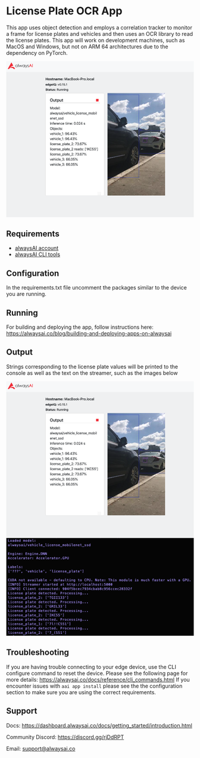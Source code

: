 # License Plate OCR App
This app uses object detection and employs a correlation tracker to monitor a frame for license plates and vehicles and then uses an OCR library to read the license plates. This app will work on development machines, such as MacOS and Windows, but not on ARM 64 architectures due to the dependency on PyTorch.

![image](./static/streamer.png)

## Requirements
- [alwaysAI account](https://alwaysai.co/auth?register=true)
- [alwaysAI CLI tools](https://dashboard.alwaysai.co/docs/getting_started/development_computer_setup.html)

## Configuration
In the requirements.txt file uncomment the packages similar to the device you are running.

## Running
For building and deploying the app, follow instructions here: https://alwaysai.co/blog/building-and-deploying-apps-on-alwaysai

## Output
Strings corresponding to the license plate values will be printed to the console as well as the text on the streamer, such as the images below

![image](./static/streamer.png)
![image](./static/console.png)

## Troubleshooting
If you are having trouble connecting to your edge device, use the CLI configure command to reset the device. Please see the following page for more details: https://alwaysai.co/docs/reference/cli_commands.html
If you encounter issues with `aai app install` please see the the configuration section to make sure you are using the correct requirements.

## Support
Docs: https://dashboard.alwaysai.co/docs/getting_started/introduction.html

Community Discord: https://discord.gg/rjDdRPT

Email: support@alwaysai.co
